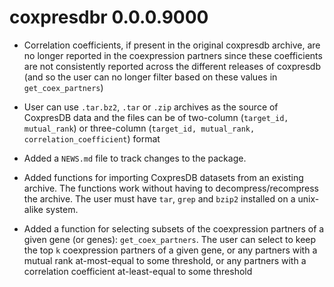 # coxpresdbr 0.0.0.9000

- Correlation coefficients, if present in the original coxpresdb archive, are
  no longer reported in the coexpression partners since these coefficients are
  not consistently reported across the different releases of coxpresdb (and so
  the user can no longer filter based on these values in `get_coex_partners`)

- User can use `.tar.bz2`, `.tar` or `.zip` archives as the source of CoxpresDB
  data and the files can be of two-column (`target_id, mutual_rank`) or
  three-column (`target_id, mutual_rank, correlation_coefficient`) format

- Added a `NEWS.md` file to track changes to the package.

- Added functions for importing CoxpresDB datasets from an existing archive.
  The functions work without having to decompress/recompress the archive.
  The user must have `tar`, `grep` and `bzip2` installed on a unix-alike
  system.

- Added a function for selecting subsets of the coexpression partners of a
  given gene (or genes): `get_coex_partners`. The user can select to keep the
  top `k` coexpression partners of a given gene, or any partners with a mutual
  rank at-most-equal to some threshold, or any partners with a correlation
  coefficient at-least-equal to some threshold
